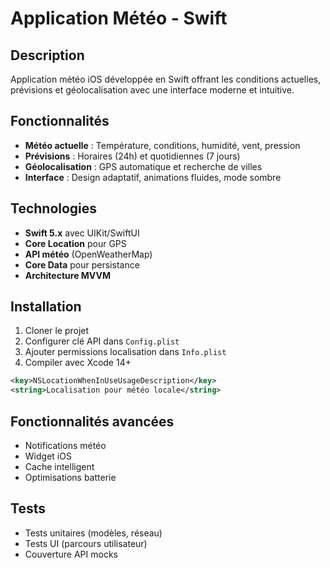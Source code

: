 # Application Météo - Swift

## Description
Application météo iOS développée en Swift offrant les conditions actuelles, prévisions et géolocalisation avec une interface moderne et intuitive.

## Fonctionnalités
- **Météo actuelle** : Température, conditions, humidité, vent, pression
- **Prévisions** : Horaires (24h) et quotidiennes (7 jours)
- **Géolocalisation** : GPS automatique et recherche de villes
- **Interface** : Design adaptatif, animations fluides, mode sombre

## Technologies
- **Swift 5.x** avec UIKit/SwiftUI
- **Core Location** pour GPS
- **API météo** (OpenWeatherMap)
- **Core Data** pour persistance
- **Architecture MVVM**

## Installation
1. Cloner le projet
2. Configurer clé API dans `Config.plist`
3. Ajouter permissions localisation dans `Info.plist`
4. Compiler avec Xcode 14+

```xml
<key>NSLocationWhenInUseUsageDescription</key>
<string>Localisation pour météo locale</string>
```

## Fonctionnalités avancées
- Notifications météo
- Widget iOS
- Cache intelligent
- Optimisations batterie

## Tests
- Tests unitaires (modèles, réseau)
- Tests UI (parcours utilisateur)
- Couverture API mocks
